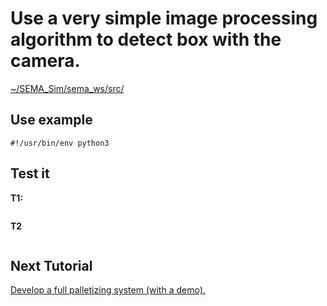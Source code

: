 #  Use a very simple image processing algorithm to detect box with the camera.

[~/SEMA_Sim/sema_ws/src/]()

## Use example
```
#!/usr/bin/env python3

```

## Test it
**T1:**
```

```
**T2**
```

```

## Next Tutorial 
[Develop a full palletizing system (with a demo).](https://github.com/MonkyDCristian/SEMA_Sim/blob/ROS-focus-develop/documentation/palletiziting_develop.md)
